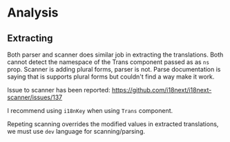 # Analysis

## Extracting 

Both parser and scanner does similar job in extracting the translations.
Both cannot detect the namespace of the Trans component passed as 
as `ns` prop. Scanner is adding plural forms, parser is not. Parse documentation
is saying that is supports plural forms but couldn't find a way make it work.

Issue to scanner has been reported: https://github.com/i18next/i18next-scanner/issues/137

I recommend using `i18nKey` when using `Trans` component.

Repeting scanning overrides the modified values in extracted translations,
we must use `dev` language for scanning/parsing.
